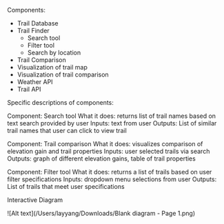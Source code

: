 Components:
- Trail Database
- Trail Finder
	- Search tool
	- Filter tool
	- Search by location
- Trail Comparison
- Visualization of trail map
- Visualization of trail comparison
- Weather API
- Trail API

Specific descriptions of components:

Component: Search tool
What it does: returns list of trail names based on text search provided by user
Inputs: text from user
Outputs: List of similar trail names that user can click to view trail

Component: Trail comparison
What it does: visualizes comparison of elevation gain and trail properties
Inputs: user selected trails via search
Outputs: graph of different elevation gains, table of trail properties

Component: Filter tool
What it does: returns a list of trails based on user filter specifications
Inputs: dropdown menu selections from user
Outputs: List of trails that meet user specifications


Interactive Diagram

![Alt text](/Users/layyang/Downloads/Blank diagram - Page 1.png)

